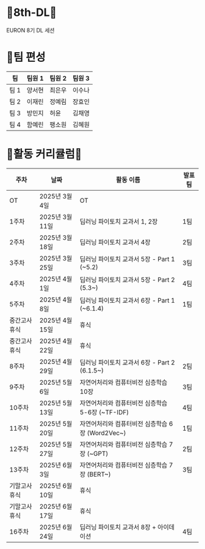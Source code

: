 # 🐤8th-DL🐤
EURON 8기 DL 세션

# 🤗팀 편성
| 팀  | 팀원 1   | 팀원 2   | 팀원 3   |
|-----|----------|----------|----------|
| 팀 1 | 양서현   | 최은우   | 이수나   |
| 팀 2 | 이재린   | 정예림   | 장효인   |
| 팀 3 | 방민지   | 허윤   | 김채영  |
| 팀 4 | 함예린   | 팽소원   | 김혜원   |

# 💚활동 커리큘럼💚
| 주차    | 날짜           | 활동 이름                       | 발표 팀  |
|---------|----------------|----------------------------------|----------|
| OT      | 2025년 3월 4일  | OT                               |        |
| 1주차   | 2025년 3월 11일  | 딥러닝 파이토치 교과서 1, 2장        | 1팀         |
| 2주차   | 2025년 3월 18일  | 딥러닝 파이토치 교과서 4장        | 2팀      |
| 3주차   | 2025년 3월 25일  | 딥러닝 파이토치 교과서 5장 - Part 1 (~5.2) | 3팀      |
| 4주차   | 2025년 4월 1일  | 딥러닝 파이토치 교과서 5장 - Part 2 (5.3~) | 4팀      |
| 5주차   | 2025년 4월 8일 | 딥러닝 파이토치 교과서 6장 - Part 1 (~6.1.4)| 1팀      |
| 중간고사 휴식 | 2025년 4월 15일 | 휴식                            |          |
| 중간고사 휴식 | 2025년 4월 22일 | 휴식                            |          |
| 8주차   | 2025년 4월 29일 | 딥러닝 파이토치 교과서 6장 - Part 2 (6.1.5~) | 2팀      |
| 9주차   | 2025년 5월 6일  | 자연어처리와 컴퓨터비전 심층학습 10장 | 3팀      |
| 10주차   | 2025년 5월 13일 | 자연어처리와 컴퓨터비전 심층학습 5-6장 (~TF-IDF) | 4팀      |
| 11주차   | 2025년 5월 20일 | 자연어처리와 컴퓨터비전 심층학습 6장 (Word2Vec~)        | 1팀      |
| 12주차   | 2025년 5월 27일 | 자연어처리와 컴퓨터비전 심층학습 7장 (~GPT) | 2팀      |
| 13주차   | 2025년 6월 3일 | 자연어처리와 컴퓨터비전 심층학습 7장 (BERT~) | 3팀      |
| 기말고사 휴식   | 2025년 6월 10일 | 휴식          |       |
| 기말고사 휴식  | 2025년 6월 17일  | 휴식         |       |
| 16주차 | 2025년 6월 24일   | 딥러닝 파이토치 교과서 8장 + 아이데이션|4팀          |
